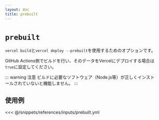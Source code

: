 ```yaml
---
layout: doc
title: prebuilt
---
```


# `prebuilt`

`vercel build`と`vercel deploy --prebuilt`を使用するためのオプションです。

GitHub Actions側でビルドを行い、そのデータをVercelにデプロイする場合は`true`に設定してください。

::: warning 注意
ビルドに必要なソフトウェア（Node.js等）が正しくインストールされていないと機能しません。
:::

## 使用例

<<< @/snippets/references/inputs/prebuilt.yml
